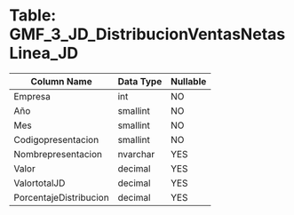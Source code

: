 # Table: GMF_3_JD_DistribucionVentasNetasLinea_JD

| Column Name | Data Type | Nullable |
|-------------|-----------|----------|
| Empresa | int | NO |
| Año | smallint | NO |
| Mes | smallint | NO |
| Codigopresentacion | smallint | NO |
| Nombrepresentacion | nvarchar | YES |
| Valor | decimal | YES |
| ValortotalJD | decimal | YES |
| PorcentajeDistribucion | decimal | YES |
